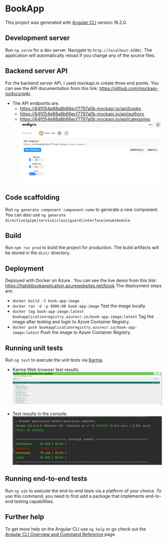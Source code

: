 # BookApp

This project was generated with [Angular CLI](https://github.com/angular/angular-cli) version 16.2.0.

## Development server

Run `ng serve` for a dev server. Navigate to `http://localhost:4200/`. The application will automatically reload if you change any of the source files.

## Backend server API

For the backend server API, I used mockapi.io create three end points. You can see the API documentation from this link: https://github.com/mockapi-io/docs/wiki.

* The API endpoints are.
  * https://64f054e88a8b66ecf7797a0b.mockapi.io/api/books.
  * https://64f054e88a8b66ecf7797a0b.mockapi.io/api/authors.
  * https://64f054e88a8b66ecf7797a0b.mockapi.io/api/categories
    ![img_2.png](img_2.png)

## Code scaffolding

Run `ng generate component component-name` to generate a new component. You can also use `ng generate directive|pipe|service|class|guard|interface|enum|module`.

## Build

Run `npm run prod` to build the project for production. The build artifacts will be stored in the `dist/` directory.

## Deployment

Deployed with Docker on Azure . You can see the live demo from this link: https://habibbookapplication.azurewebsites.net/book
The deployment steps are:

* `docker build -t book-app-image .`
* `docker run -d -p 8080:80 book-app-image` Test the image locally
* `docker tag book-app-image:latest bookapplicationregistry.azurecr.io/book-app-image:latest`  Tag the image after testing and login to Azure Container Registry.
* `docker push bookapplicationregistry.azurecr.io/book-app-image:latest` Push the image to Azure Container Registry.
## Running unit tests

Run `ng test` to execute the unit tests via [Karma](https://karma-runner.github.io).

* Karma Web browser test results.
![img.png](img.png)

* Test results in the console.
![img_1.png](img_1.png)

## Running end-to-end tests

Run `ng e2e` to execute the end-to-end tests via a platform of your choice. To use this command, you need to first add a package that implements end-to-end testing capabilities.

## Further help

To get more help on the Angular CLI use `ng help` or go check out the [Angular CLI Overview and Command Reference](https://angular.io/cli) page.
